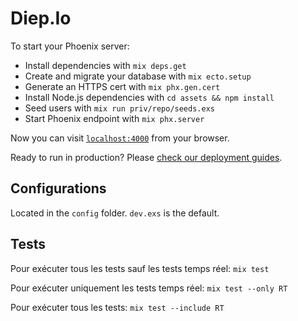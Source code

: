 # Diep.Io

To start your Phoenix server:

  * Install dependencies with `mix deps.get`
  * Create and migrate your database with `mix ecto.setup`
  * Generate an HTTPS cert with `mix phx.gen.cert`
  * Install Node.js dependencies with `cd assets && npm install`
  * Seed users with `mix run priv/repo/seeds.exs`
  * Start Phoenix endpoint with `mix phx.server`

Now you can visit [`localhost:4000`](http://localhost:4000) from your browser.

Ready to run in production? Please [check our deployment guides](https://hexdocs.pm/phoenix/deployment.html).

## Configurations

Located in the `config` folder. `dev.exs` is the default.

## Tests

Pour exécuter tous les tests sauf les tests temps réel: `mix test`

Pour exécuter uniquement les tests temps réel: `mix test --only RT`

Pour exécuter tous les tests: `mix test --include RT`
